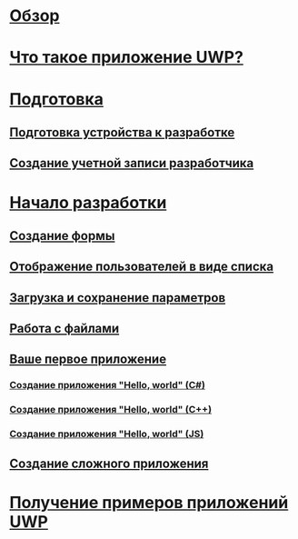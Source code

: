 # [Обзор](index.md)
# [Что такое приложение UWP?](../get-started/universal-application-platform-guide.md)
# [Подготовка](../get-started/get-set-up.md)
## [Подготовка устройства к разработке](../get-started/enable-your-device-for-development.md)
## [Создание учетной записи разработчика](../get-started/sign-up.md)
# [Начало разработки](../get-started/create-uwp-apps.md)
## [Создание формы](construct-form-learning-track.md)
## [Отображение пользователей в виде списка](display-customers-in-list-learning-track.md)
## [Загрузка и сохранение параметров](settings-learning-track.md)
## [Работа с файлами](fileio-learning-track.md)
## [Ваше первое приложение](../get-started/your-first-app.md)
### [Создание приложения "Hello, world" (C#)](../get-started/create-a-hello-world-app-xaml-universal.md)
### [Создание приложения "Hello, world" (C++)](../get-started/create-a-basic-windows-10-app-in-cpp.md)
### [Создание приложения "Hello, world" (JS)](../get-started/create-a-hello-world-app-js-uwp.md)
## [Создание сложного приложения](../get-started/plan-your-app.md)
# [Получение примеров приложений UWP](../get-started/get-uwp-app-samples.md)
